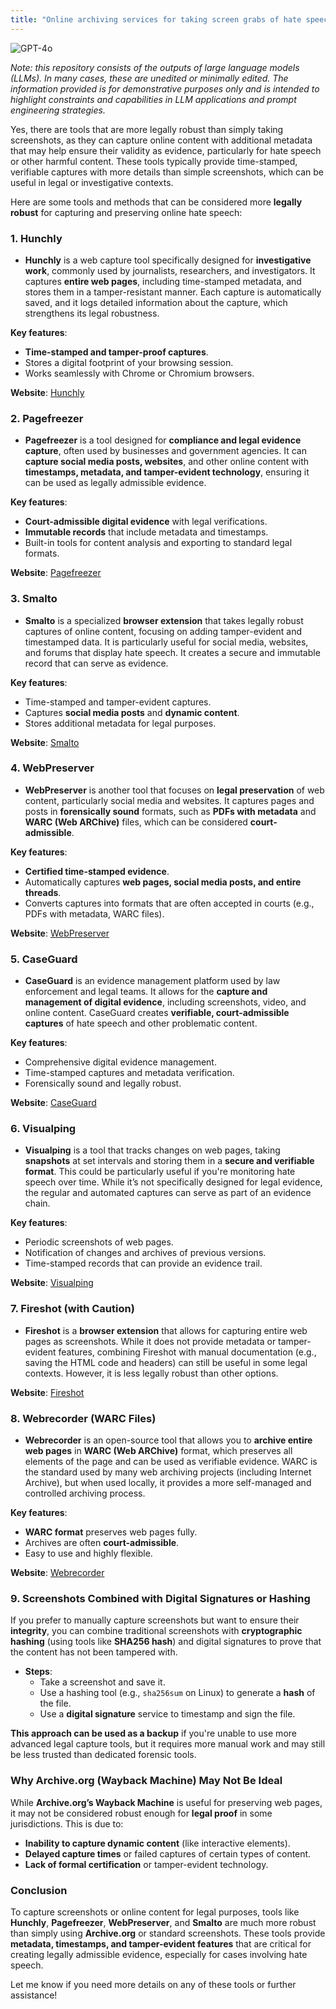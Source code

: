 ```yaml
---
title: "Online archiving services for taking screen grabs of hate speech"
---
```

![GPT-4o](https://img.shields.io/badge/GPT--4o-3333FF?style=for-the-badge&logo=openai&logoColor=white)



*Note: this repository consists of the outputs of large language models (LLMs). In many cases, these are unedited or minimally edited. The information provided is for demonstrative purposes only and is intended to highlight constraints and capabilities in LLM applications and prompt engineering strategies.*


Yes, there are tools that are more legally robust than simply taking screenshots, as they can capture online content with additional metadata that may help ensure their validity as evidence, particularly for hate speech or other harmful content. These tools typically provide time-stamped, verifiable captures with more details than simple screenshots, which can be useful in legal or investigative contexts.

Here are some tools and methods that can be considered more **legally robust** for capturing and preserving online hate speech:

### 1. **Hunchly**
   - **Hunchly** is a web capture tool specifically designed for **investigative work**, commonly used by journalists, researchers, and investigators. It captures **entire web pages**, including time-stamped metadata, and stores them in a tamper-resistant manner. Each capture is automatically saved, and it logs detailed information about the capture, which strengthens its legal robustness.
   
   **Key features**:
   - **Time-stamped and tamper-proof captures**.
   - Stores a digital footprint of your browsing session.
   - Works seamlessly with Chrome or Chromium browsers.

   **Website**: [Hunchly](https://www.hunch.ly/)

### 2. **Pagefreezer**
   - **Pagefreezer** is a tool designed for **compliance and legal evidence capture**, often used by businesses and government agencies. It can **capture social media posts, websites**, and other online content with **timestamps, metadata, and tamper-evident technology**, ensuring it can be used as legally admissible evidence.
   
   **Key features**:
   - **Court-admissible digital evidence** with legal verifications.
   - **Immutable records** that include metadata and timestamps.
   - Built-in tools for content analysis and exporting to standard legal formats.

   **Website**: [Pagefreezer](https://www.pagefreezer.com/)

### 3. **Smalto**
   - **Smalto** is a specialized **browser extension** that takes legally robust captures of online content, focusing on adding tamper-evident and timestamped data. It is particularly useful for social media, websites, and forums that display hate speech. It creates a secure and immutable record that can serve as evidence.
   
   **Key features**:
   - Time-stamped and tamper-evident captures.
   - Captures **social media posts** and **dynamic content**.
   - Stores additional metadata for legal purposes.

   **Website**: [Smalto](https://www.smalto.org/)

### 4. **WebPreserver**
   - **WebPreserver** is another tool that focuses on **legal preservation** of web content, particularly social media and websites. It captures pages and posts in **forensically sound** formats, such as **PDFs with metadata** and **WARC (Web ARChive)** files, which can be considered **court-admissible**.
   
   **Key features**:
   - **Certified time-stamped evidence**.
   - Automatically captures **web pages, social media posts, and entire threads**.
   - Converts captures into formats that are often accepted in courts (e.g., PDFs with metadata, WARC files).

   **Website**: [WebPreserver](https://www.webpreserver.com/)

### 5. **CaseGuard**
   - **CaseGuard** is an evidence management platform used by law enforcement and legal teams. It allows for the **capture and management of digital evidence**, including screenshots, video, and online content. CaseGuard creates **verifiable, court-admissible captures** of hate speech and other problematic content.

   **Key features**:
   - Comprehensive digital evidence management.
   - Time-stamped captures and metadata verification.
   - Forensically sound and legally robust.

   **Website**: [CaseGuard](https://caseguard.com/)

### 6. **Visualping**
   - **Visualping** is a tool that tracks changes on web pages, taking **snapshots** at set intervals and storing them in a **secure and verifiable format**. This could be particularly useful if you're monitoring hate speech over time. While it’s not specifically designed for legal evidence, the regular and automated captures can serve as part of an evidence chain.

   **Key features**:
   - Periodic screenshots of web pages.
   - Notification of changes and archives of previous versions.
   - Time-stamped records that can provide an evidence trail.

   **Website**: [Visualping](https://visualping.io/)

### 7. **Fireshot** (with Caution)
   - **Fireshot** is a **browser extension** that allows for capturing entire web pages as screenshots. While it does not provide metadata or tamper-evident features, combining Fireshot with manual documentation (e.g., saving the HTML code and headers) can still be useful in some legal contexts. However, it is less legally robust than other options.

   **Website**: [Fireshot](https://getfireshot.com/)

### 8. **Webrecorder (WARC Files)**
   - **Webrecorder** is an open-source tool that allows you to **archive entire web pages** in **WARC (Web ARChive)** format, which preserves all elements of the page and can be used as verifiable evidence. WARC is the standard used by many web archiving projects (including Internet Archive), but when used locally, it provides a more self-managed and controlled archiving process.

   **Key features**:
   - **WARC format** preserves web pages fully.
   - Archives are often **court-admissible**.
   - Easy to use and highly flexible.

   **Website**: [Webrecorder](https://webrecorder.net/)

### 9. **Screenshots Combined with Digital Signatures or Hashing**
   If you prefer to manually capture screenshots but want to ensure their **integrity**, you can combine traditional screenshots with **cryptographic hashing** (using tools like **SHA256 hash**) and digital signatures to prove that the content has not been tampered with.

   - **Steps**:
     - Take a screenshot and save it.
     - Use a hashing tool (e.g., `sha256sum` on Linux) to generate a **hash** of the file.
     - Use a **digital signature** service to timestamp and sign the file.
   
   **This approach can be used as a backup** if you're unable to use more advanced legal capture tools, but it requires more manual work and may still be less trusted than dedicated forensic tools.

### Why Archive.org (Wayback Machine) May Not Be Ideal
While **Archive.org’s Wayback Machine** is useful for preserving web pages, it may not be considered robust enough for **legal proof** in some jurisdictions. This is due to:
- **Inability to capture dynamic content** (like interactive elements).
- **Delayed capture times** or failed captures of certain types of content.
- **Lack of formal certification** or tamper-evident technology.

### Conclusion
To capture screenshots or online content for legal purposes, tools like **Hunchly**, **Pagefreezer**, **WebPreserver**, and **Smalto** are much more robust than simply using **Archive.org** or standard screenshots. These tools provide **metadata, timestamps, and tamper-evident features** that are critical for creating legally admissible evidence, especially for cases involving hate speech.

Let me know if you need more details on any of these tools or further assistance!